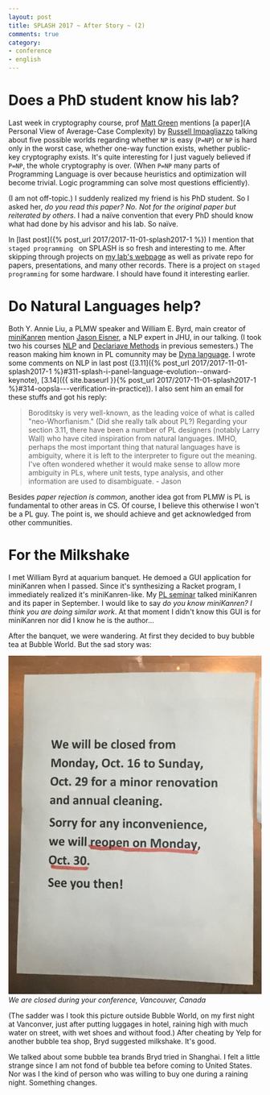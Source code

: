 ```yaml
---
layout: post
title: SPLASH 2017 ~ After Story ~ (2)
comments: true
category:
- conference
- english
---
```


# Does a PhD student know his lab?

Last week in cryptography course, prof [Matt Green](https://isi.jhu.edu/~mgreen/) mentions [a paper](A Personal View of Average-Case Complexity) by [Russell Impagliazzo](https://cseweb.ucsd.edu/~russell/) talking about five possible worlds regarding whether `NP` is easy (`P=NP`) or `NP` is hard only in the worst case, whether one-way function exists, whether public-key cryptography exists. It's quite interesting for I just vaguely believed if `P=NP`, the whole cryptography is over. (When `P=NP` many parts of Programming Language is over because heuristics and optimization will become trivial. Logic programming can solve most questions efficiently).

(I am not off-topic.) I suddenly realized my friend is his PhD student. So I asked her, _do you read this paper?_  _No. Not for the original paper but reiterated by others_. I had a naïve convention that every PhD should know what had done by his advisor and his lab. So naïve.

In [last post]({% post_url 2017/2017-11-01-splash2017-1 %}) I mention that `staged programming ` on SPLASH is so fresh and interesting to me. After skipping through projects on [my lab's webpage](http://pl.cs.jhu.edu/) as well as private repo for papers, presentations, and many other records. There is a project on `staged programming` for some hardware. I should have found it interesting earlier.

# Do Natural Languages help?

Both Y. Annie Liu, a PLMW speaker and William E. Byrd, main creator of [miniKanren](http://minikanren.org/) mention [Jason Eisner](https://www.cs.jhu.edu/~jason/), a NLP expert in JHU, in our talking. (I took two his courses [NLP](http://www.cs.jhu.edu/~jason/465/) and [Declariave Methods](http://www.cs.jhu.edu/~jason/325/) in previous semesters.) The reason making him known in PL comunnity may be [Dyna language](https://github.com/nwf/dyna). I wrote some comments on NLP in last post ([3.11]({% post_url 2017/2017-11-01-splash2017-1 %}#311-splash-i-panel-language-evolution--onward-keynote), [3.14]({{ site.baseurl }}{% post_url 2017/2017-11-01-splash2017-1 %}#314-oopsla---verification-in-practice)). I also sent him an email for these stuffs and got his reply:

> Boroditsky is very well-known, as the leading voice of what is called "neo-Whorfianism."  (Did she really talk about PL?)  Regarding your section 3.11, there have been a number of PL designers (notably Larry Wall) who have cited inspiration from natural languages.  IMHO, perhaps the most important thing that natural languages have is ambiguity, where it is left to the interpreter to figure out the meaning.  I've often wondered whether it would make sense to allow more ambiguity in PLs, where unit tests, type analysis, and other information are used to disambiguate. - Jason

Besides _paper rejection is common_, another idea got from PLMW is PL is fundamental to other areas in CS. Of course, I believe this otherwise I won't be a PL guy. The point is, we should achieve and get acknowledged from other communities.

# For the Milkshake

I met William Byrd at aquarium banquet. He demoed a GUI application for miniKanren when I passed. Since it's synthesizing a Racket program, I immediately realized it's miniKanren-like. My [PL seminar](http://pl.cs.jhu.edu/seminars/fall-2017/) talked miniKanren and its paper in September. I would like to say _do you know miniKanren? I think you are doing similar work_. At that moment I didn't know this GUI is for miniKanren nor did I know he is the author...

After the banquet, we were wandering. At first they decided to buy bubble tea at Bubble World. But the sad story was:

![](/assets/img/2017_11/bubble-world.jpg)*We are closed during your conference, Vancouver, Canada*

(The sadder was I took this picture outside Bubble World, on my first night at Vanconver, just after putting luggages in hotel, raining high with much water on street, with wet shoes and without food.) After cheating by Yelp for another bubble tea shop, Bryd suggested milkshake. It's good.

We talked about some bubble tea brands Bryd tried in Shanghai. I felt a little strange since I am not fond of bubble tea before coming to United States. Nor was I the kind of person who was willing to buy one during a raining night. Something changes.
